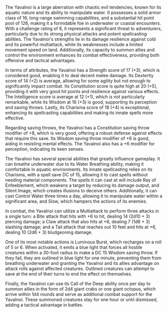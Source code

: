 The Yavalnoi is a large aberration with chaotic evil tendencies, known for its aquatic nature and its ability to manipulate water. It possesses a solid armor class of 16, long-range swimming capabilities, and a substantial hit point pool of 126, making it a formidable foe in underwater or coastal encounters. With a challenge rating of 6, it represents a significant threat to adventurers, particularly due to its strong physical attacks and potent spellcasting abilities. The Yavalnoi's strengths lie in its damage resilience against cold and its powerful multiattack, while its weaknesses include a limited movement speed on land. Additionally, its capacity to summon allies and control the environment enhances its combat effectiveness, providing both offensive and tactical advantages.

In terms of attributes, the Yavalnoi has a Strength score of 17 (+3), which is considered good, enabling it to deal decent melee damage. Its Dexterity score of 14 (+2) is average, allowing for some agility but not enough to significantly impact combat. Its Constitution score is quite high at 20 (+5), providing it with very good hit points and resilience against various effects. The Intelligence score is average at 12 (+1), which is not particularly remarkable, while its Wisdom at 16 (+3) is good, supporting its perception and saving throws. Lastly, its Charisma score of 18 (+4) is exceptional, enhancing its spellcasting capabilities and making its innate spells more effective.

Regarding saving throws, the Yavalnoi has a Constitution saving throw modifier of +8, which is very good, offering a robust defense against effects that require this save. Its Wisdom saving throw modifier of +6 is good, aiding in resisting mental effects. The Yavalnoi also has a +6 modifier for perception, indicating its keen senses.

The Yavalnoi has several special abilities that greatly influence gameplay. It can breathe underwater due to its Water Breathing ability, making it comfortable in aquatic environments. Its innate spellcasting relies on its Charisma, with a spell save DC of 15, allowing it to cast spells without needing material components. The spells it can cast at will include Ray of Enfeeblement, which weakens a target by reducing its damage output, and Silent Image, which creates illusions to deceive others. Additionally, it can cast Control Water three times a day, allowing it to manipulate water within a significant area, and Slow, which hampers the actions of its enemies.

In combat, the Yavalnoi can utilize a Multiattack to perform three attacks in a single turn: a Bite attack that hits with +6 to hit, dealing 14 (2d10 + 3) piercing damage; a Claw attack that also hits at +6, dealing 7 (1d8 + 3) slashing damage; and a Tail attack that reaches out 10 feet and hits at +6, dealing 10 (2d6 + 3) bludgeoning damage. 

One of its most notable actions is Luminous Burst, which recharges on a roll of 5 or 6. When activated, it emits a blue light that forces all hostile creatures within a 30-foot radius to make a DC 15 Wisdom saving throw. If they fail, they are outlined in blue light for one minute, preventing them from breathing underwater and granting the Yavalnoi and its allies advantage on attack rolls against affected creatures. Outlined creatures can attempt to save at the end of their turns to end the effect on themselves.

Finally, the Yavalnoi can use its Call of the Deep ability once per day to summon allies in the form of 2d4 giant crabs or one giant octopus, which arrive within 1d4 rounds and serve as additional combat support for the Yavalnoi. These summoned creatures stay for one hour or until dismissed, adding a tactical advantage in battles.